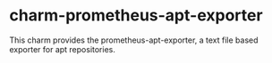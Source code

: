 # charm-prometheus-apt-exporter
This charm provides the prometheus-apt-exporter, a text file based exporter for apt repositories.
